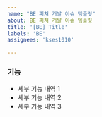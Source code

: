 ```yaml
---
name: "BE 피쳐 개발 이슈 템플릿"
about: BE 피쳐 개발 이슈 템플릿
title: '[BE] Title'
labels: 'BE'
assignees: 'kses1010'

---
```


### 기능

* 세부 기능 내역 1
* 세부 기능 내역 2
* 세부 기능 내역 3
